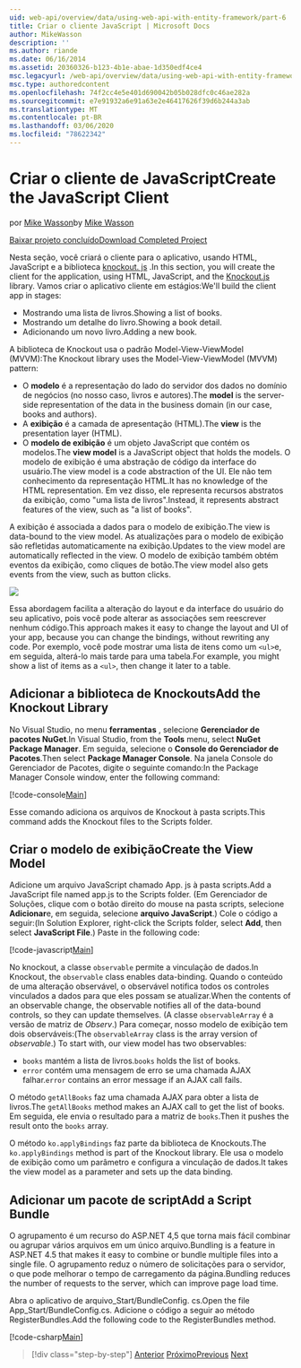 ```yaml
---
uid: web-api/overview/data/using-web-api-with-entity-framework/part-6
title: Criar o cliente JavaScript | Microsoft Docs
author: MikeWasson
description: ''
ms.author: riande
ms.date: 06/16/2014
ms.assetid: 20360326-b123-4b1e-abae-1d350edf4ce4
msc.legacyurl: /web-api/overview/data/using-web-api-with-entity-framework/part-6
msc.type: authoredcontent
ms.openlocfilehash: 74f2cc4e5e401d690042b05b028dfc0c46ae282a
ms.sourcegitcommit: e7e91932a6e91a63e2e46417626f39d6b244a3ab
ms.translationtype: MT
ms.contentlocale: pt-BR
ms.lasthandoff: 03/06/2020
ms.locfileid: "78622342"
---
```

# <a name="create-the-javascript-client"></a><span data-ttu-id="3f648-102">Criar o cliente de JavaScript</span><span class="sxs-lookup"><span data-stu-id="3f648-102">Create the JavaScript Client</span></span>

<span data-ttu-id="3f648-103">por [Mike Wasson](https://github.com/MikeWasson)</span><span class="sxs-lookup"><span data-stu-id="3f648-103">by [Mike Wasson](https://github.com/MikeWasson)</span></span>

[<span data-ttu-id="3f648-104">Baixar projeto concluído</span><span class="sxs-lookup"><span data-stu-id="3f648-104">Download Completed Project</span></span>](https://github.com/MikeWasson/BookService)

<span data-ttu-id="3f648-105">Nesta seção, você criará o cliente para o aplicativo, usando HTML, JavaScript e a biblioteca [knockout. js](http://knockoutjs.com/) .</span><span class="sxs-lookup"><span data-stu-id="3f648-105">In this section, you will create the client for the application, using HTML, JavaScript, and the [Knockout.js](http://knockoutjs.com/) library.</span></span> <span data-ttu-id="3f648-106">Vamos criar o aplicativo cliente em estágios:</span><span class="sxs-lookup"><span data-stu-id="3f648-106">We'll build the client app in stages:</span></span>

- <span data-ttu-id="3f648-107">Mostrando uma lista de livros.</span><span class="sxs-lookup"><span data-stu-id="3f648-107">Showing a list of books.</span></span>
- <span data-ttu-id="3f648-108">Mostrando um detalhe do livro.</span><span class="sxs-lookup"><span data-stu-id="3f648-108">Showing a book detail.</span></span>
- <span data-ttu-id="3f648-109">Adicionando um novo livro.</span><span class="sxs-lookup"><span data-stu-id="3f648-109">Adding a new book.</span></span>

<span data-ttu-id="3f648-110">A biblioteca de Knockout usa o padrão Model-View-ViewModel (MVVM):</span><span class="sxs-lookup"><span data-stu-id="3f648-110">The Knockout library uses the Model-View-ViewModel (MVVM) pattern:</span></span>

- <span data-ttu-id="3f648-111">O **modelo** é a representação do lado do servidor dos dados no domínio de negócios (no nosso caso, livros e autores).</span><span class="sxs-lookup"><span data-stu-id="3f648-111">The **model** is the server-side representation of the data in the business domain (in our case, books and authors).</span></span>
- <span data-ttu-id="3f648-112">A **exibição** é a camada de apresentação (HTML).</span><span class="sxs-lookup"><span data-stu-id="3f648-112">The **view** is the presentation layer (HTML).</span></span>
- <span data-ttu-id="3f648-113">O **modelo de exibição** é um objeto JavaScript que contém os modelos.</span><span class="sxs-lookup"><span data-stu-id="3f648-113">The **view model** is a JavaScript object that holds the models.</span></span> <span data-ttu-id="3f648-114">O modelo de exibição é uma abstração de código da interface do usuário.</span><span class="sxs-lookup"><span data-stu-id="3f648-114">The view model is a code abstraction of the UI.</span></span> <span data-ttu-id="3f648-115">Ele não tem conhecimento da representação HTML.</span><span class="sxs-lookup"><span data-stu-id="3f648-115">It has no knowledge of the HTML representation.</span></span> <span data-ttu-id="3f648-116">Em vez disso, ele representa recursos abstratos da exibição, como &quot;uma lista de livros&quot;.</span><span class="sxs-lookup"><span data-stu-id="3f648-116">Instead, it represents abstract features of the view, such as &quot;a list of books&quot;.</span></span>

<span data-ttu-id="3f648-117">A exibição é associada a dados para o modelo de exibição.</span><span class="sxs-lookup"><span data-stu-id="3f648-117">The view is data-bound to the view model.</span></span> <span data-ttu-id="3f648-118">As atualizações para o modelo de exibição são refletidas automaticamente na exibição.</span><span class="sxs-lookup"><span data-stu-id="3f648-118">Updates to the view model are automatically reflected in the view.</span></span> <span data-ttu-id="3f648-119">O modelo de exibição também obtém eventos da exibição, como cliques de botão.</span><span class="sxs-lookup"><span data-stu-id="3f648-119">The view model also gets events from the view, such as button clicks.</span></span>

![](part-6/_static/image1.png)

<span data-ttu-id="3f648-120">Essa abordagem facilita a alteração do layout e da interface do usuário do seu aplicativo, pois você pode alterar as associações sem reescrever nenhum código.</span><span class="sxs-lookup"><span data-stu-id="3f648-120">This approach makes it easy to change the layout and UI of your app, because you can change the bindings, without rewriting any code.</span></span> <span data-ttu-id="3f648-121">Por exemplo, você pode mostrar uma lista de itens como um `<ul>`e, em seguida, alterá-lo mais tarde para uma tabela.</span><span class="sxs-lookup"><span data-stu-id="3f648-121">For example, you might show a list of items as a `<ul>`, then change it later to a table.</span></span>

## <a name="add-the-knockout-library"></a><span data-ttu-id="3f648-122">Adicionar a biblioteca de Knockouts</span><span class="sxs-lookup"><span data-stu-id="3f648-122">Add the Knockout Library</span></span>

<span data-ttu-id="3f648-123">No Visual Studio, no menu **ferramentas** , selecione **Gerenciador de pacotes NuGet**.</span><span class="sxs-lookup"><span data-stu-id="3f648-123">In Visual Studio, from the **Tools** menu, select **NuGet Package Manager**.</span></span> <span data-ttu-id="3f648-124">Em seguida, selecione o **Console do Gerenciador de Pacotes**.</span><span class="sxs-lookup"><span data-stu-id="3f648-124">Then select **Package Manager Console**.</span></span> <span data-ttu-id="3f648-125">Na janela Console do Gerenciador de Pacotes, digite o seguinte comando:</span><span class="sxs-lookup"><span data-stu-id="3f648-125">In the Package Manager Console window, enter the following command:</span></span>

[!code-console[Main](part-6/samples/sample1.cmd)]

<span data-ttu-id="3f648-126">Esse comando adiciona os arquivos de Knockout à pasta scripts.</span><span class="sxs-lookup"><span data-stu-id="3f648-126">This command adds the Knockout files to the Scripts folder.</span></span>

## <a name="create-the-view-model"></a><span data-ttu-id="3f648-127">Criar o modelo de exibição</span><span class="sxs-lookup"><span data-stu-id="3f648-127">Create the View Model</span></span>

<span data-ttu-id="3f648-128">Adicione um arquivo JavaScript chamado App. js à pasta scripts.</span><span class="sxs-lookup"><span data-stu-id="3f648-128">Add a JavaScript file named app.js to the Scripts folder.</span></span> <span data-ttu-id="3f648-129">(Em Gerenciador de Soluções, clique com o botão direito do mouse na pasta scripts, selecione **Adicionar**e, em seguida, selecione **arquivo JavaScript**.) Cole o código a seguir:</span><span class="sxs-lookup"><span data-stu-id="3f648-129">(In Solution Explorer, right-click the Scripts folder, select **Add**, then select **JavaScript File**.) Paste in the following code:</span></span>

[!code-javascript[Main](part-6/samples/sample2.js)]

<span data-ttu-id="3f648-130">No knockout, a classe `observable` permite a vinculação de dados.</span><span class="sxs-lookup"><span data-stu-id="3f648-130">In Knockout, the `observable` class enables data-binding.</span></span> <span data-ttu-id="3f648-131">Quando o conteúdo de uma alteração observável, o observável notifica todos os controles vinculados a dados para que eles possam se atualizar.</span><span class="sxs-lookup"><span data-stu-id="3f648-131">When the contents of an observable change, the observable notifies all of the data-bound controls, so they can update themselves.</span></span> <span data-ttu-id="3f648-132">(A classe `observableArray` é a versão de matriz de *Observ*.) Para começar, nosso modelo de exibição tem dois observáveis:</span><span class="sxs-lookup"><span data-stu-id="3f648-132">(The `observableArray` class is the array version of *observable*.) To start with, our view model has two observables:</span></span>

- <span data-ttu-id="3f648-133">`books` mantém a lista de livros.</span><span class="sxs-lookup"><span data-stu-id="3f648-133">`books` holds the list of books.</span></span>
- <span data-ttu-id="3f648-134">`error` contém uma mensagem de erro se uma chamada AJAX falhar.</span><span class="sxs-lookup"><span data-stu-id="3f648-134">`error` contains an error message if an AJAX call fails.</span></span>

<span data-ttu-id="3f648-135">O método `getAllBooks` faz uma chamada AJAX para obter a lista de livros.</span><span class="sxs-lookup"><span data-stu-id="3f648-135">The `getAllBooks` method makes an AJAX call to get the list of books.</span></span> <span data-ttu-id="3f648-136">Em seguida, ele envia o resultado para a matriz de `books`.</span><span class="sxs-lookup"><span data-stu-id="3f648-136">Then it pushes the result onto the `books` array.</span></span>

<span data-ttu-id="3f648-137">O método `ko.applyBindings` faz parte da biblioteca de Knockouts.</span><span class="sxs-lookup"><span data-stu-id="3f648-137">The `ko.applyBindings` method is part of the Knockout library.</span></span> <span data-ttu-id="3f648-138">Ele usa o modelo de exibição como um parâmetro e configura a vinculação de dados.</span><span class="sxs-lookup"><span data-stu-id="3f648-138">It takes the view model as a parameter and sets up the data binding.</span></span>

## <a name="add-a-script-bundle"></a><span data-ttu-id="3f648-139">Adicionar um pacote de script</span><span class="sxs-lookup"><span data-stu-id="3f648-139">Add a Script Bundle</span></span>

<span data-ttu-id="3f648-140">O agrupamento é um recurso do ASP.NET 4,5 que torna mais fácil combinar ou agrupar vários arquivos em um único arquivo.</span><span class="sxs-lookup"><span data-stu-id="3f648-140">Bundling is a feature in ASP.NET 4.5 that makes it easy to combine or bundle multiple files into a single file.</span></span> <span data-ttu-id="3f648-141">O agrupamento reduz o número de solicitações para o servidor, o que pode melhorar o tempo de carregamento da página.</span><span class="sxs-lookup"><span data-stu-id="3f648-141">Bundling reduces the number of requests to the server, which can improve page load time.</span></span>

<span data-ttu-id="3f648-142">Abra o aplicativo de arquivo\_Start/BundleConfig. cs.</span><span class="sxs-lookup"><span data-stu-id="3f648-142">Open the file App\_Start/BundleConfig.cs.</span></span> <span data-ttu-id="3f648-143">Adicione o código a seguir ao método RegisterBundles.</span><span class="sxs-lookup"><span data-stu-id="3f648-143">Add the following code to the RegisterBundles method.</span></span>

[!code-csharp[Main](part-6/samples/sample3.cs)]

> [!div class="step-by-step"]
> <span data-ttu-id="3f648-144">[Anterior](part-5.md)
> [Próximo](part-7.md)</span><span class="sxs-lookup"><span data-stu-id="3f648-144">[Previous](part-5.md)
[Next](part-7.md)</span></span>
